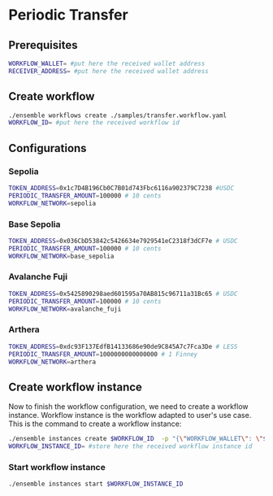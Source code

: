 # Periodic Transfer

## Prerequisites

```bash
WORKFLOW_WALLET= #put here the received wallet address 
RECEIVER_ADDRESS= #put here the received wallet address 
```

## Create workflow

```bash
./ensemble workflows create ./samples/transfer.workflow.yaml
WORKFLOW_ID= #put here the received workflow id
```

## Configurations

### Sepolia

```bash
TOKEN_ADDRESS=0x1c7D4B196Cb0C7B01d743Fbc6116a902379C7238 #USDC
PERIODIC_TRANSFER_AMOUNT=100000 # 10 cents
WORKFLOW_NETWORK=sepolia
```

### Base Sepolia

```bash
TOKEN_ADDRESS=0x036CbD53842c5426634e7929541eC2318f3dCF7e # USDC
PERIODIC_TRANSFER_AMOUNT=100000 # 10 cents
WORKFLOW_NETWORK=base_sepolia
```

### Avalanche Fuji

```bash
TOKEN_ADDRESS=0x5425890298aed601595a70AB815c96711a31Bc65 # USDC
PERIODIC_TRANSFER_AMOUNT=100000 # 10 cents
WORKFLOW_NETWORK=avalanche_fuji
```

### Arthera

```bash
TOKEN_ADDRESS=0xdc93F137EdfB14133686e90de9C845A7c7Fca3De # LESS
PERIODIC_TRANSFER_AMOUNT=1000000000000000 # 1 Finney
WORKFLOW_NETWORK=arthera
```

## Create workflow instance

Now to finish the workflow configuration, we need to create a workflow instance. Workflow instance is the workflow adapted to user's use case. This is the command to create a workflow instance:

```bash
./ensemble instances create $WORKFLOW_ID  -p "{\"WORKFLOW_WALLET\": \"$WORKFLOW_WALLET\", \"RECEIVER_ADDRESS\": \"$RECEIVER_ADDRESS\", \"TOKEN_ADDRESS\": \"$TOKEN_ADDRESS\", \"PERIODIC_TRANSFER_AMOUNT\": \"$PERIODIC_TRANSFER_AMOUNT\", \"WORKFLOW_NETWORK\": \"$WORKFLOW_NETWORK\"}"
WORKFLOW_INSTANCE_ID= #store here the received workflow instance id
```

### Start workflow instance

```bash
./ensemble instances start $WORKFLOW_INSTANCE_ID
```
